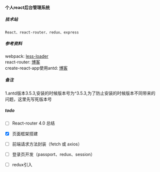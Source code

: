 #### 个人react后台管理系统

##### 技术站
`React、react-router、redux、express`


##### 参考资料
webpack: [less-loader](https://segmentfault.com/a/1190000010162614)  
react-router: [博客](https://zhuanlan.zhihu.com/p/28585911)  
create-react-app使用antd: [博客](https://blog.csdn.net/gx15366039985/article/details/78076421?locationNum=9&fps=1)

##### 备注
1.antd版本3.5.3,安装的时候版本号为^3.5.3,为了防止安装的时候版本不同带来的问题，这里先写死版本号  

##### todo
- [ ] React-router 4.0 总结
- [x] 页面框架搭建
- [ ] 前端请求方法封装（fetch 或 axios）
- [ ] 登录页开发（passport、redux、session）
- [ ] redux引入


